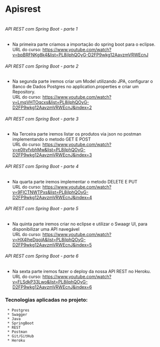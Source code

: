# Apisrest <h1>
###### API REST com Spring Boot - parte 1
  * Na primeira parte criamos a importação do spring boot para o eclipse. <br>
     URL do curso: <link>https://www.youtube.com/watch?v=bpBRFNKg8k4&list=PL8iIphQOyG-D2FP9wkg12AavzmVRWEcnJ</link>

###### API REST com Spring Boot - parte 2
  * Na segunda parte iremos criar um Model utilizando JPA, configurar o Banco de Dados Postgres no application.properties e criar um Repository. <br>
    URL do curso: https://www.youtube.com/watch?v=LmqVHTOqcxs&list=PL8iIphQOyG-D2FP9wkg12AavzmVRWEcnJ&index=2

###### API REST com Spring Boot - parte 3
  * Na Terceira parte iremos listar os produtos via json no postman implementando o metodo GET E POST<br>
    URL do curso: https://www.youtube.com/watch?v=e0ItyfvbhMw&list=PL8iIphQOyG-D2FP9wkg12AavzmVRWEcnJ&index=3

###### API REST com Spring Boot - parte 4
  * Na quarta parte iremos implementar o metodo DELETE E PUT<br>
    URL do curso: https://www.youtube.com/watch?v=9FICTNWTPxs&list=PL8iIphQOyG-D2FP9wkg12AavzmVRWEcnJ&index=4
    
###### API REST com Spring Boot - parte 5
  * Na quinta parte iremos criar no eclipse e utilizar o Swaagr UI, para disponibilizar uma API navegável<br>
    URL do curso: https://www.youtube.com/watch?v=HX4lheDqoiA&list=PL8iIphQOyG-D2FP9wkg12AavzmVRWEcnJ&index=5
    
###### API REST com Spring Boot - parte 6
 * Na sexta parte iremos fazer o deploy da nossa API REST no Heroku.<br>
   URL do curso: https://www.youtube.com/watch?v=FLSdkP33Lwo&list=PL8iIphQOyG-D2FP9wkg12AavzmVRWEcnJ&index=6


#####
### Tecnologias aplicadas no projeto:
     * Postgres
     * Swagger
     * Java
     * SpringBoot
     * REST
     * Postman
     * Git/GitHub
     * Heroku
